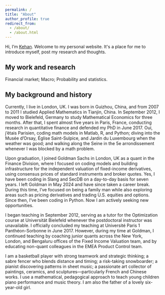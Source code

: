 ```yaml
---
permalink: /
title: "About"
author_profile: true
redirect_from: 
  - /about/
  - /about.html
---
```

Hi, I’m [Kehan](https://www.linkedin.com/in/kehanli/). Welcome to my personal website. It's a place for me to introduce myself, post my research and thoughts.

My work and research
------
Financial market; Macro; Probability and statistics.

My background and history
------
Currently, I live in London, UK. I was born in Guizhou, China, and from 2007 to 2011 I studied Applied Mathematics in Tianjin, China. In September 2012, I moved to Bielefeld, Germany to study Mathematical Economics for three months. After that, I spent almost five years in Paris, France, conducting research in quantitative finance and defended my PhD in June 2017. Oui, j’étais Parisien, coding math models in Matlab, R, and Python; diving into the Musée d’Orsay, Église Saint-Sulpice, and Jardin du Luxembourg when the weather was good; and walking along the Seine in the 5e arrondissement whenever I was blocked by a math problem.

Upon graduation, I joined Goldman Sachs in London, UK as a quant in the Finance Division, where I focused on coding models and building infrastructure for the independent valuation of fixed-income derivatives, using consensus prices of standard instruments and broker quotes. Yes, I have been coding in Slang and SecDB on a day-to-day basis for seven years. I left Goldman in May 2024 and have since taken a career break. During this time, I’ve focused on being a family man while also exploring areas such as pricing derivatives and trading U.S. equities and options. Since then, I’ve been coding in Python. Now I am actively seeking new opportunities.

I began teaching in September 2012, serving as a tutor for the Optimization course at Universität Bielefeld whenever the postdoctoral instructor was unavailable. I officially concluded my teaching at  Université Paris 1 Panthéon-Sorbonne in June 2017. However, during my time at Goldman, I continued teaching by coaching junior quants across the New York, London, and Bengaluru offices of the Fixed Income Valuation team, and by educating non-quant colleagues in the EMEA Product Control team.

I am a basketball player with strong teamwork and strategic thinking; a sabre fencer who blends distance and timing; a risk-taking snowboarder; a pianist discovering patterns in sheet music; a passionate art collector of paintings, ceramics, and sculptures—particularly French and Chinese works. I use a mathematical, pedagogical approach to teach young children piano performance and music theory. I am also the father of a lovely six-year-old girl.
